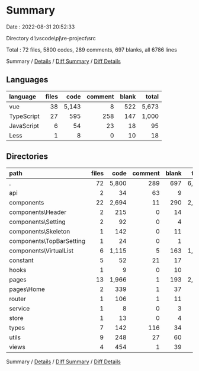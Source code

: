 # Summary

Date : 2022-08-31 20:52:33

Directory d:\\vscode\\pj\\re-project\\src

Total : 72 files,  5800 codes, 289 comments, 697 blanks, all 6786 lines

Summary / [Details](details.md) / [Diff Summary](diff.md) / [Diff Details](diff-details.md)

## Languages
| language | files | code | comment | blank | total |
| :--- | ---: | ---: | ---: | ---: | ---: |
| vue | 38 | 5,143 | 8 | 522 | 5,673 |
| TypeScript | 27 | 595 | 258 | 147 | 1,000 |
| JavaScript | 6 | 54 | 23 | 18 | 95 |
| Less | 1 | 8 | 0 | 10 | 18 |

## Directories
| path | files | code | comment | blank | total |
| :--- | ---: | ---: | ---: | ---: | ---: |
| . | 72 | 5,800 | 289 | 697 | 6,786 |
| api | 2 | 34 | 63 | 9 | 106 |
| components | 22 | 2,694 | 11 | 290 | 2,995 |
| components\\Header | 2 | 215 | 0 | 14 | 229 |
| components\\Setting | 2 | 92 | 0 | 4 | 96 |
| components\\Skeleton | 1 | 142 | 0 | 11 | 153 |
| components\\TopBarSetting | 1 | 24 | 0 | 1 | 25 |
| components\\VirtualList | 6 | 1,115 | 5 | 163 | 1,283 |
| constant | 5 | 52 | 21 | 17 | 90 |
| hooks | 1 | 9 | 0 | 10 | 19 |
| pages | 13 | 1,966 | 1 | 193 | 2,160 |
| pages\\Home | 2 | 339 | 1 | 37 | 377 |
| router | 1 | 106 | 1 | 11 | 118 |
| service | 1 | 8 | 0 | 3 | 11 |
| store | 1 | 13 | 0 | 4 | 17 |
| types | 7 | 142 | 116 | 34 | 292 |
| utils | 9 | 248 | 27 | 60 | 335 |
| views | 4 | 454 | 1 | 39 | 494 |

Summary / [Details](details.md) / [Diff Summary](diff.md) / [Diff Details](diff-details.md)